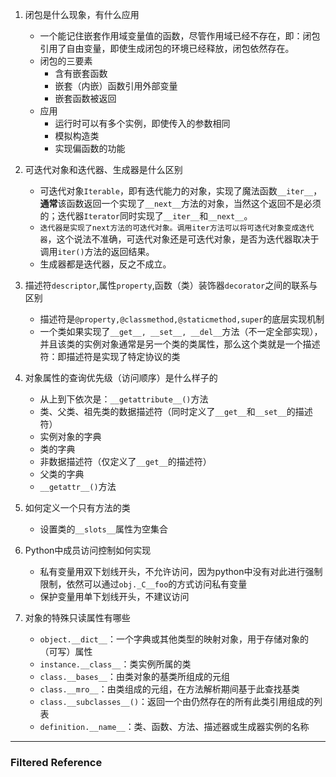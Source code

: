 1. 闭包是什么现象，有什么应用
    - 一个能记住嵌套作用域变量值的函数，尽管作用域已经不存在，即：闭包引用了自由变量，即使生成闭包的环境已经释放，闭包依然存在。
    - 闭包的三要素
        - 含有嵌套函数
        - 嵌套（内嵌）函数引用外部变量
        - 嵌套函数被返回
    - 应用
        - 运行时可以有多个实例，即使传入的参数相同
        - 模拟构造类
        - 实现偏函数的功能
        
2. 可迭代对象和迭代器、生成器是什么区别
    - 可迭代对象`Iterable`，即有迭代能力的对象，实现了魔法函数`__iter__`，**通常**该函数返回一个实现了`__next__`方法的对象，当然这个返回不是必须的；迭代器`Iterator`同时实现了`__iter__`和`__next__`。
    - `迭代器是实现了next方法的可迭代对象。调用iter方法可以将可迭代对象变成迭代器`，这个说法不准确，可迭代对象还是可迭代对象，是否为迭代器取决于调用`iter()`方法的返回结果。
    - 生成器都是迭代器，反之不成立。
    
3. 描述符`descriptor`,属性`property`,函数（类）装饰器`decorator`之间的联系与区别
    - 描述符是`@property,@classmethod,@staticmethod,super`的底层实现机制
    - 一个类如果实现了`__get__, __set__, __del__`方法（不一定全部实现），并且该类的实例对象通常是另一个类的类属性，那么这个类就是一个描述符：即描述符是实现了特定协议的类
    
4. 对象属性的查询优先级（访问顺序）是什么样子的
    - 从上到下依次是：`__getattribute__()`方法
    - 类、父类、祖先类的数据描述符（同时定义了`__get__`和`__set__`的描述符）
    - 实例对象的字典
    - 类的字典
    - 非数据描述符（仅定义了`__get__`的描述符）
    - 父类的字典
    - `__getattr__()`方法
    
5. 如何定义一个只有方法的类
    - 设置类的`__slots__`属性为空集合
    
6. Python中成员访问控制如何实现
    - 私有变量用双下划线开头，不允许访问，因为python中没有对此进行强制限制，依然可以通过`obj._C__foo`的方式访问私有变量
    - 保护变量用单下划线开头，不建议访问
    
7. 对象的特殊只读属性有哪些
    - `object.__dict__`：一个字典或其他类型的映射对象，用于存储对象的（可写）属性
    - `instance.__class__`：类实例所属的类
    - `class.__bases__`：由类对象的基类所组成的元组
    - `class.__mro__`：由类组成的元组，在方法解析期间基于此查找基类
    - `class.__subclasses__()`：返回一个由仍然存在的所有此类引用组成的列表
    - `definition.__name__`：类、函数、方法、描述器或生成器实例的名称

---
### Filtered Reference
